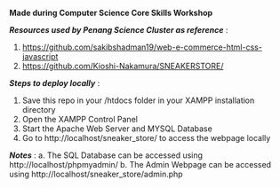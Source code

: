 **Made during Computer Science Core Skills Workshop**


_**Resources used by Penang Science Cluster as reference**_
:
1. https://github.com/sakibshadman19/web-e-commerce-html-css-javascript
2. https://github.com/Kioshi-Nakamura/SNEAKERSTORE/

**_Steps to deploy locally_**
:
1. Save this repo in your /htdocs folder in your XAMPP installation directory 
2. Open the XAMPP Control Panel 
3. Start the Apache Web Server and MYSQL Database
4. Go to http://localhost/sneaker_store/ to access the webpage locally

**_Notes_**
:
a. The SQL Database can be accessed using http://localhost/phpmyadmin/
b. The Admin Webpage can be accessed using http://localhost/sneaker_store/admin.php
